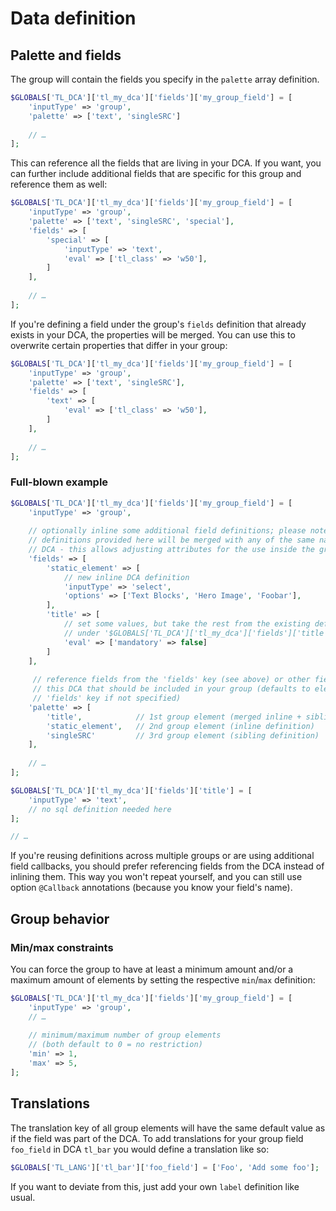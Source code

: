 # Data definition

## Palette and fields
The group will contain the fields you specify in the `palette` array definition.

```php
$GLOBALS['TL_DCA']['tl_my_dca']['fields']['my_group_field'] = [
    'inputType' => 'group',
    'palette' => ['text', 'singleSRC']
    
    // …
];
```

This can reference all the fields that are living in your DCA. If you want,
you can further include additional fields that are specific for this group 
and reference them as well:

```php
$GLOBALS['TL_DCA']['tl_my_dca']['fields']['my_group_field'] = [
    'inputType' => 'group',
    'palette' => ['text', 'singleSRC', 'special'],
    'fields' => [
        'special' => [
            'inputType' => 'text',
            'eval' => ['tl_class' => 'w50'],
        ]
    ],
    
    // …
];
```

If you're defining a field under the group's `fields` definition that 
already exists in your DCA, the properties will be merged. You can use this 
to overwrite certain properties that differ in your group:


```php
$GLOBALS['TL_DCA']['tl_my_dca']['fields']['my_group_field'] = [
    'inputType' => 'group',
    'palette' => ['text', 'singleSRC'],
    'fields' => [
        'text' => [
            'eval' => ['tl_class' => 'w50'],
        ]
    ],
    
    // …
];
```


### Full-blown example
```php
$GLOBALS['TL_DCA']['tl_my_dca']['fields']['my_group_field'] = [
    'inputType' => 'group',
    
    // optionally inline some additional field definitions; please note that the
    // definitions provided here will be merged with any of the same name in this
    // DCA - this allows adjusting attributes for the use inside the group
    'fields' => [
        'static_element' => [
            // new inline DCA definition
            'inputType' => 'select',
            'options' => ['Text Blocks', 'Hero Image', 'Foobar'],
        ],
        'title' => [
            // set some values, but take the rest from the existing definition
            // under '$GLOBALS['TL_DCA']['tl_my_dca']['fields']['title']'
            'eval' => ['mandatory' => false]
        ]   
    ],   
    
     // reference fields from the 'fields' key (see above) or other fields from
     // this DCA that should be included in your group (defaults to elements of
     // 'fields' key if not specified)
    'palette' => [
        'title',            // 1st group element (merged inline + sibling definition)
        'static_element',   // 2nd group element (inline definition)
        'singleSRC'         // 3rd group element (sibling definition)
    ],
    
    // …
];

$GLOBALS['TL_DCA']['tl_my_dca']['fields']['title'] = [
    'inputType' => 'text',
    // no sql definition needed here
];

// …
```

If you're reusing definitions across multiple groups or are using additional
field callbacks, you should prefer referencing fields from the DCA instead of
inlining them. This way you won't repeat yourself, and you can still use option
`@Callback` annotations (because you know your field's name).


## Group behavior
### Min/max constraints
You can force the group to have at least a minimum amount and/or a maximum 
amount of elements by setting the respective `min`/`max` definition:

```php
$GLOBALS['TL_DCA']['tl_my_dca']['fields']['my_group_field'] = [
    'inputType' => 'group',
    // …
    
    // minimum/maximum number of group elements
    // (both default to 0 = no restriction) 
    'min' => 1,
    'max' => 5,
];
```


## Translations
The translation key of all group elements will have the same default value as
if the field was part of the DCA. To add translations for your group field
`foo_field` in DCA `tl_bar` you would define a translation like so:

```php
$GLOBALS['TL_LANG']['tl_bar']['foo_field'] = ['Foo', 'Add some foo'];
```

If you want to deviate from this, just add your own `label` definition like 
usual.
